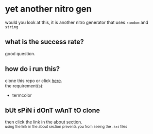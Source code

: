 # yet another nitro gen
would you look at this, it is another nitro generator that uses `random` and `string`

## what is the success rate?
good question.

## how do i run this?
clone this repo or click <a href="">here</a>.<br>
the requirement(s):
- termcolor

## bUt sPiN i dOnT wAnT tO clone
then click the link in the about section.<br>
<sub>using the link in the about section prevents you from seeing the `.txt` files</sub>
